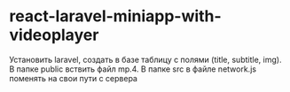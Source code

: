 # react-laravel-miniapp-with-videoplayer
Установить laravel, создать в базе таблицу с полями (title, subtitle, img).
В папке public вствить файл mp.4.
В папке src в файле network.js поменять на свои пути с сервера

